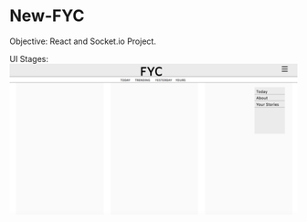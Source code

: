 # New-FYC
Objective: React and Socket.io Project. 


UI Stages:
![alt text](https://github.com/campriest/New-FYC/blob/master/Screen%20Shot%202017-06-28%20at%208.49.36%20PM.png)
